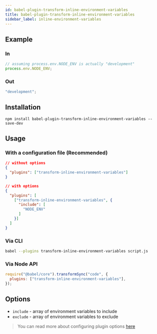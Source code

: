 ```yaml
---
id: babel-plugin-transform-inline-environment-variables
title: babel-plugin-transform-inline-environment-variables
sidebar_label: inline-environment-variables
---
```


## Example

### In

```js title="JavaScript"
// assuming process.env.NODE_ENV is actually "development"
process.env.NODE_ENV;
```

### Out

```js title="JavaScript"
"development";
```

## Installation

```shell npm2yarn
npm install babel-plugin-transform-inline-environment-variables --save-dev
```

## Usage

### With a configuration file (Recommended)

```json title="JSON"
// without options
{
  "plugins": ["transform-inline-environment-variables"]
}

// with options
{
  "plugins": [
    ["transform-inline-environment-variables", {
      "include": [
        "NODE_ENV"
      ]
    }]
  ]
}
```

### Via CLI

```sh title="Shell"
babel --plugins transform-inline-environment-variables script.js
```

### Via Node API

```js title="JavaScript"
require("@babel/core").transformSync("code", {
  plugins: ["transform-inline-environment-variables"],
});
```

## Options

- `include` - array of environment variables to include
- `exclude` - array of environment variables to exclude

> You can read more about configuring plugin options [here](https://babeljs.io/docs/en/plugins#plugin-options)
